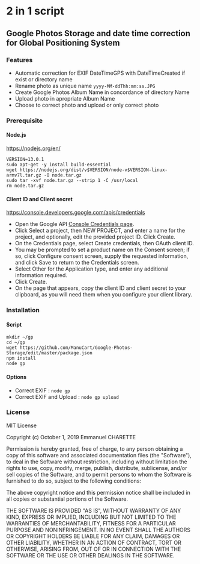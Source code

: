 # 2 in 1 script
## Google Photos Storage and date time correction for Global Positioning System
### Features
* Automatic correction for EXIF DateTimeGPS with DateTimeCreated if exist or directory name
* Rename photo as unique name ````yyyy-MM-ddThh:mm:ss.JPG````
* Create Google Photos Album Name in concordance of directory Name
* Upload photo in apropriate Album Name 
* Choose to correct photo and upload or only correct photo
 
### Prerequisite
#### Node.js
https://nodejs.org/en/
````
VERSION=13.0.1
sudo apt-get -y install build-essential
wget https://nodejs.org/dist/v$VERSION/node-v$VERSION-linux-armv7l.tar.gz -O node.tar.gz
sudo tar -xvf node.tar.gz --strip 1 -C /usr/local
rm node.tar.gz
````

#### Client ID and Client secret
https://console.developers.google.com/apis/credentials
* Open the Google API [Console Credentials page](https://console.developers.google.com/apis/credentials).
* Click Select a project, then NEW PROJECT, and enter a name for the project, and optionally, edit the provided project ID. Click Create.
* On the Credentials page, select Create credentials, then OAuth client ID.
* You may be prompted to set a product name on the Consent screen; if so, click Configure consent screen, supply the requested information, and click Save to return to the Credentials screen.
* Select Other for the Application type, and enter any additional information required.
* Click Create.
* On the page that appears, copy the client ID and client secret to your clipboard, as you will need them when you configure your client library.

### Installation
#### Script
````
mkdir ~/gp
cd ~/gp
wget https://github.com/ManuCart/Google-Photos-Storage/edit/master/package.json
npm install
node gp
````

#### Options
* Correct EXIF : ````node gp````
* Correct EXIF and Upload : ````node gp upload````

### License

MIT License

Copyright (c) October 1, 2019 Emmanuel CHARETTE

Permission is hereby granted, free of charge, to any person obtaining a copy
of this software and associated documentation files (the "Software"), to deal
in the Software without restriction, including without limitation the rights
to use, copy, modify, merge, publish, distribute, sublicense, and/or sell
copies of the Software, and to permit persons to whom the Software is
furnished to do so, subject to the following conditions:

The above copyright notice and this permission notice shall be included in all
copies or substantial portions of the Software.

THE SOFTWARE IS PROVIDED "AS IS", WITHOUT WARRANTY OF ANY KIND, EXPRESS OR
IMPLIED, INCLUDING BUT NOT LIMITED TO THE WARRANTIES OF MERCHANTABILITY,
FITNESS FOR A PARTICULAR PURPOSE AND NONINFRINGEMENT. IN NO EVENT SHALL THE
AUTHORS OR COPYRIGHT HOLDERS BE LIABLE FOR ANY CLAIM, DAMAGES OR OTHER
LIABILITY, WHETHER IN AN ACTION OF CONTRACT, TORT OR OTHERWISE, ARISING FROM,
OUT OF OR IN CONNECTION WITH THE SOFTWARE OR THE USE OR OTHER DEALINGS IN THE
SOFTWARE.


